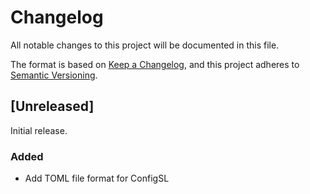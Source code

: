 # Changelog

All notable changes to this project will be documented in this file.

The format is based on [Keep a Changelog][changelog], and this project adheres
to [Semantic Versioning][versioning].

## [Unreleased]

Initial release.

### Added

- Add TOML file format for ConfigSL

[changelog]: https://keepachangelog.com/en/1.1.0/
[versioning]: https://semver.org/spec/v2.0.0.html
